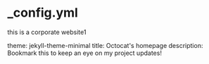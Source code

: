 # _config.yml
this is a corporate website1

theme: jekyll-theme-minimal
title: Octocat's homepage
description: Bookmark this to keep an eye on my project updates!
